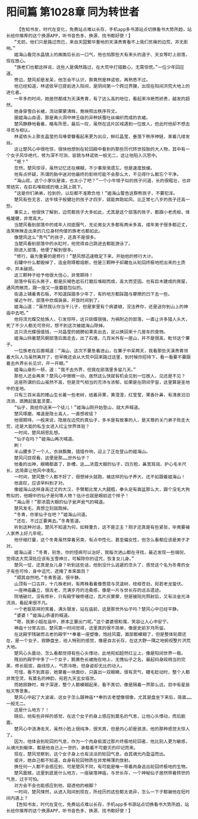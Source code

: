 # 阳间篇 第1028章 同为转世者
        【告知书友，时代在变化，免费站点难以长存，手机app多书源站点切换看书大势所趋，站长给你推荐的这个换源APP，听书音色多、换源、找书都好使！】
       “无妨，他们只是路过而已，来自天国繁华重地的天潢贵胄看不上我们贫瘠的边荒，并无影响。”
       姬海山看完水晶镜上的画面后长出一口气，他也怕那些大有来头的道子、天女等盯上部落，现在放心。
       “族老们也都这样说，这些人是偶然路过，在大荒中打猎散心，无需惊慌。”一位少年回应道。
       旁边，楚风却是发呆，他怎会不认识，那竟然是林诺依，再熟悉不过。
       他已经知道，林诺依早已提前进入阳间，是阴间第一个跨过界膜，出现在阳间洪荒大地上的进化者。
       一年多的时间，她居然都成为天潢贵胄，有了这么高的地位，看起来冷艳而娇贵，越发的超然。
       她身穿雪白长裙，流动蒙蒙清辉，竟映照出秩序符文。
       据姬海山自语，那是离火洞中神王级的异种妖蚕吐丝编织而成的衣裙。
       楚风静静地看着，略有所思，最后一叹，虽然在这片区域遇到一位故人，但此时他却不想去寻觅与相认。
       林诺依头上那支晶莹的鸟喙骨簪看起来更为出众，鲜红晶莹，垂落下秩序神链，束着几缕发丝。
       这让楚风心中很吃惊，很快他想到在轮回殿中看到的那些历代转世投胎的大人物，其中有一个女子风华绝代，修为深不可测，容貌与林诺依一般无二，这让他陷入沉思中。
       “嗯？”
       忽然，楚风惊讶，虽然记忆还在模糊，不少事渐渐遗忘，但是速度放缓。
       他有点怀疑，所谓的胎中迷对他最终的影响可能不会那么大，不见得什么都忘个干净。
       “海山叔，这个小家伙是谁，也太小了吧？”一个小牛犊子似的孩子问道，长的很粗壮，也非常结实，在巨石堆砌成的墙上跳上跳下。
       “这是你们弟弟，捡到的，以后都不准欺负他！”姬海山警告这群熊孩子，不要犯浑。
       楚风有些无言，这牛犊子般健壮的孩子才四岁，就能奔跑如风，比正常七八岁的孩子还高一些。
       事实上，他很快了解到，边荒都孩子大多如此，尤其是这个部落的孩子，都跟小老虎般，体格雄健，非常高大。
       当楚风看到部落中的成年人彻底服气，无论男女大多都有两米多高，成年男子很多都近丈，连笑眯眯走出来的几位身材佝偻的族老也都如此。
       像楚风这么“秀气”的孩子，还真不是很多。
       当楚风看到部落中的水缸时，他觉得自己跳进去都能游泳了。
       刚进入部落，他便了解到很多。
       “修行，最为重要的是修行！”楚风想迅速稳定下来，开始他的修行大计。
       石罐中什么都毁掉了，连金刚琢都熔断，但是三颗种子却藏在从轮回终极地挖出来的土质中，并未破损。
       这三颗种子给予他很大信心，非常期待！
       部落中有石头房子，都是灰褐色岩石打磨后堆砌而成，高大而坚固。也有巨木建成的房屋，通风而敞亮，跟一座又一座蘑菇包似的。
       街道上铺着青石板，不知道踩踏多少年了，有的地方都踩踏与摩擦的凹下去一些。
       接近午时，部落中炊烟袅袅，开饭时间到了。
       姬海山道：“虽然我认你当干儿子，但是家里有个病婆娘，没法养你，还是送你到山上的神庙中去吧。”
       他将流光蝶交给族人，引发惊呼，这只妖蝶很强，为祸附近的部落，一直让许多猎人头大，死了不少人都无可奈何，想不到这次被姬海山除掉。
       这只流光蝶很值钱，一对晶莹的翅膀如果卖出去，足以换回来十几兽车的食物。
       姬海山拎着楚风朝部落后面走去，出了石墙，几百米外有一座山，并不是很高，毗邻这个寨子。
       一位族老在后面喊道：“海山，这次不要急着进山，在寨子中呆两天，我看那些天潢贵胄领着大队人马虽然离开了，但早晚还会从大荒中回来路过这里，到时候你招待下，看一看要不要跟着去外界长长见识，开一开眼。”
       姬海山身形一顿，道：“我不去外界，但我在部落里多留几天。”
       那些人还会再来？楚风心中微微一动，居然这么快就有机会见到一位故人，见还是不见？
       这座所谓的后山虽然不高，但是灵气相当的充沛与浓郁，如果是在阴间宇宙，这里算是圣地中的圣地。
       只有三百米高的矮山生长着一些老树，结着异果，黄澄澄，红莹莹，果香扑鼻，有清泉汩汩流淌，蒸腾起氤氲灵雾。
       “仙子，我给你送来一个徒儿！”姬海山刚开始登山，就大声喊道。
       楚风琢磨，难道是隐士高人，一直想收徒？
       他很期待，一般来说，隐居在边荒的真仙子，多半是有故事的人，是天尊的关门弟子败走大荒，还是大能的私生女进入红尘世界体验？
       一时间，楚风胡思乱想。
       “仙子在吗？”姬海山再次喊道。
       刷！
       半山腰多了一个人，衣袂飘舞，猎猎作响，迎上了正在登山的姬海山。
       楚风闪目观看，这便是那……世外仙子？
       他看的出神，眼睛都直了，卧槽，这……浓眉大眼的仙子，四方脸，鼻宽耳阔，护心毛半尺长，这简直让他风中凌乱。
       一时间，楚风整个人都不好了，很想掉头就跑，被这样的仙子养大，还不如跟着姬海山！
       他哀叹，应该早料到才对。
       像姬海山这样身高过丈的大汉，手臂都比常人大腿粗，拳头足有面盆那么大，跟个没毛大狗熊似的，他眼中的仙子是何等人物？估计也就是眼前这个样子！
       “海山哥！”那浓眉大眼的仙子瓮声瓮气的喊道。
       楚风发毛，真想立刻就跑掉。
       “冬青，你家仙子在吧？”姬海山问道。
       “还在，不过正要离去。”冬青答道。
       听到这种对话，楚风不知道为何，如释重负，这不是正主？刚才还真是有些紧张，毕竟要被人家养上好几年呢。
       他仔细打量，这个冬青虽然穿着另类，有点中性化，甚至偏女性，但怎么看都应该是男子才对。
       姬海山道：“冬青，别急，你的怪病可以治好，我每次进山都在寻找，最近发现一些端倪，觉得这大荒深处应该有玉雪神兰，可解除你的诅咒，恢复女儿身。”
       楚风一怔，还真是女儿身？听到这些话，他到没什么逃避的念头了，感觉这个名为冬青的女子有些可怜，身中诅咒，遮掩了本来面目？
       “顺其自然吧。”冬青答道，很平静。
       山顶有一口古井，十几株老树，有两株看着像菩提与灵道树，枝桠苍劲，宛若老龙蛰伏。
       一座神庙矗立，很古老，充满岁月的沧桑感，像是一片与世长存的远古遗迹。
       院墙破烂，没有修补，只有殿宇被修缮过，瓦片灰蒙蒙，但是被阳光照射后，又有淡金光泽流淌，看起来很不凡。
       一个老妪慈祥的笑着，满头银发，站在庙前，这是那世外仙子吗？楚风心中已经平静。
       “婆婆！”姬海山恭谨的喊道。
       “嗯，我家小姐在庙中，原本正要出门呢。”这个婆婆很和蔼，笑容让人心中安宁。
       神庙十分常古旧，楚风第一时间觉得，这里真的很不简单，像是史前岁月所留。
       在这殿宇残破而古老的殿宇**奉着一座塑像，饱经风霜，面部都模糊了，但是整体轮廓还在，是一个女子，寂静盘坐，给人特别的感觉，像是自古长存，在这大野一隅之地俯视整片洪荒大地。
       楚风心头震动，怎么看都觉得有些心头悸动，此地宛如超然红尘上，像是阳间世界一极。
       残旧的殿宇中多了一个女子，鹅黄色长裙拖在地上，无愧仙子之名，最起码身段相当的完美，修长挺拔，曲线惊人，气质冷艳，但身姿却无比的动人。
       可惜，看不到真容，她蒙着一块面纱，只露出一双眼睛，很有灵气，睫毛眨动时，整个人都非常空灵，有莫名的神韵，宛若九天玄女临世。
       而她寂静时，眸子深邃，整个人都模糊起来，看不真切，像是隔着一界那么远，目中有星辰枯灭等景象。
       楚风心中起了大波澜，这女子怎么跟神庙**奉的古老塑像很像，尤其是盘坐下来后，简直……一般无二。
       这是什么地方？！
       随后，他有些异样的感觉，在这个女子的身上感应到莫名的气息，让他心头悸动，而后剧震。
       楚风心中浪涛击天，虽然小脸上很纯净，很天真，但是内心却是骇浪，他的那种感觉太惊人了。
       因为，他体会到轮回的气息，作为一个肉身偷渡过那片终极地轮回者，他比别人更为敏感，从魂光到躯体，都是他自己上一世的，承载着不可磨灭的印记而来。
       现在，楚风觉察到，这个女子身上也有淡淡的轮回气息，自其魂光内盈溢而出。
       或许，她自己都不知道，自身有轮回物质在非常稀薄的放射。
       换任何一人都不会感应到，可是楚风不同，有可能是唯一带着肉身逃出轮回终极地的生物。
       楚风震撼，这里到底是什么地方，一座破落神庙，与世长存，一个神秘仙子居然带着转世的气息，过于可怕。
       对方会不会也能感应到他，窥透他的根脚？
       一时间，楚风悚然，从进入阳间到现在，所经历的这些都太诡异，怎么一下子都被他在短时间内遇上？
       【告知书友，时代在变化，免费站点难以长存，手机app多书源站点切换看书大势所趋，站长给你推荐的这个换源APP，听书音色多、换源、找书都好使！】